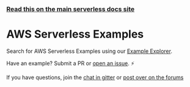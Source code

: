 <!--
title: Serverless - AWS Lambda - Examples
menuText: Examples
layout: Doc
-->

<!-- DOCS-SITE-LINK:START automatically generated  -->

### [Read this on the main serverless docs site](https://www.serverless.com/framework/docs/providers/aws/examples/)

<!-- DOCS-SITE-LINK:END -->

# AWS Serverless Examples

Search for AWS Serverless Examples using our [Example Explorer](https://serverless.com/examples).

Have an example? Submit a PR or [open an issue](https://github.com/serverless/examples/issues). ⚡️

If you have questions, join the [chat in gitter](https://gitter.im/serverless/serverless) or [post over on the forums](https://forum.serverless.com/)
